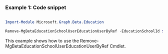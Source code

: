 ### Example 1: Code snippet

```powershell

Import-Module Microsoft.Graph.Beta.Education

Remove-MgBetaEducationSchoolUserEducationUserByRef -EducationSchoolId $educationSchoolId -EducationUserId $educationUserId

```
This example shows how to use the Remove-MgBetaEducationSchoolUserEducationUserByRef Cmdlet.

